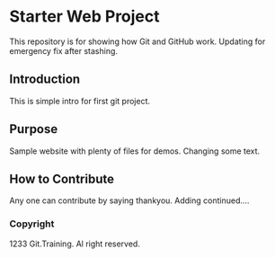 # Starter Web Project

This repository is for showing how Git and GitHub work. Updating for emergency fix after stashing.


## Introduction
This is simple intro for first git project.
## Purpose

Sample website with plenty of files for demos. Changing some text.

## How to Contribute

Any one can contribute by saying thankyou. Adding continued....

### Copyright

1233 Git.Training. Al right reserved.